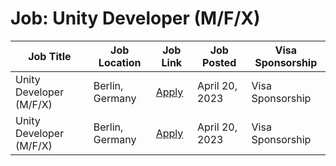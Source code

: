 # Job: Unity Developer (M/F/X)

| Job Title | Job Location | Job Link | Job Posted | Visa Sponsorship |
| --- | --- | --- | --- | --- |
| Unity Developer (M/F/X) | Berlin, Germany | [Apply](https://boards.eu.greenhouse.io/popcore/jobs/4022254101) | April 20, 2023 | Visa Sponsorship |
| Unity Developer (M/F/X) | Berlin, Germany | [Apply](https://boards.eu.greenhouse.io/popcore/jobs/4022254101) | April 20, 2023 | Visa Sponsorship |
